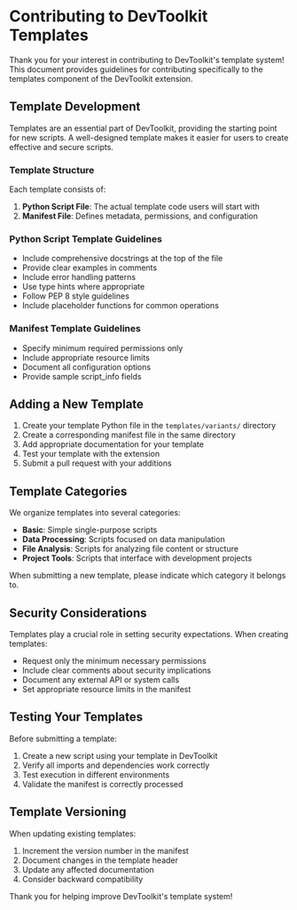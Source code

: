 # Contributing to DevToolkit Templates

Thank you for your interest in contributing to DevToolkit's template system! This document provides guidelines for contributing specifically to the templates component of the DevToolkit extension.

## Template Development

Templates are an essential part of DevToolkit, providing the starting point for new scripts. A well-designed template makes it easier for users to create effective and secure scripts.

### Template Structure

Each template consists of:

1. **Python Script File**: The actual template code users will start with
2. **Manifest File**: Defines metadata, permissions, and configuration

### Python Script Template Guidelines

- Include comprehensive docstrings at the top of the file
- Provide clear examples in comments
- Include error handling patterns
- Use type hints where appropriate
- Follow PEP 8 style guidelines
- Include placeholder functions for common operations

### Manifest Template Guidelines

- Specify minimum required permissions only
- Include appropriate resource limits
- Document all configuration options
- Provide sample script_info fields

## Adding a New Template

1. Create your template Python file in the `templates/variants/` directory
2. Create a corresponding manifest file in the same directory
3. Add appropriate documentation for your template
4. Test your template with the extension
5. Submit a pull request with your additions

## Template Categories

We organize templates into several categories:

- **Basic**: Simple single-purpose scripts
- **Data Processing**: Scripts focused on data manipulation
- **File Analysis**: Scripts for analyzing file content or structure
- **Project Tools**: Scripts that interface with development projects

When submitting a new template, please indicate which category it belongs to.

## Security Considerations

Templates play a crucial role in setting security expectations. When creating templates:

- Request only the minimum necessary permissions
- Include clear comments about security implications
- Document any external API or system calls
- Set appropriate resource limits in the manifest

## Testing Your Templates

Before submitting a template:

1. Create a new script using your template in DevToolkit
2. Verify all imports and dependencies work correctly
3. Test execution in different environments
4. Validate the manifest is correctly processed

## Template Versioning

When updating existing templates:

1. Increment the version number in the manifest
2. Document changes in the template header
3. Update any affected documentation
4. Consider backward compatibility

Thank you for helping improve DevToolkit's template system!
